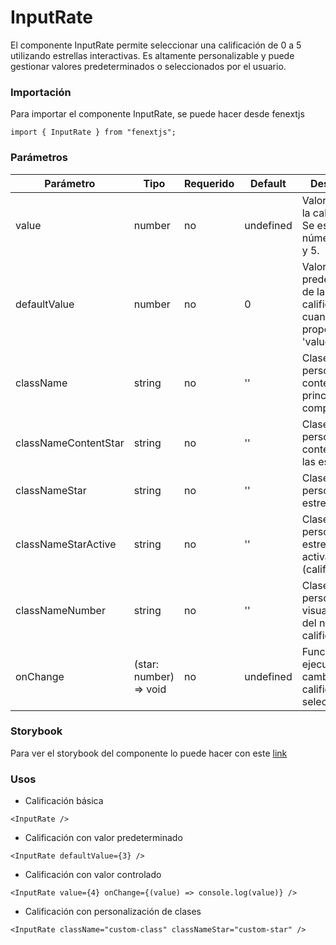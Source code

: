 # InputRate

El componente InputRate permite seleccionar una calificación de 0 a 5 utilizando estrellas interactivas. Es altamente personalizable y puede gestionar valores predeterminados o seleccionados por el usuario.

### Importación

Para importar el componente InputRate, se puede hacer desde fenextjs

```tsx copy
import { InputRate } from "fenextjs";
```

### Parámetros

| Parámetro            | Tipo                    | Requerido | Default   | Descripcion                                                               |
| -------------------- | ----------------------- | --------- | --------- | ------------------------------------------------------------------------- |
| value                | number                  | no        | undefined | Valor actual de la calificación. Se espera un número entre 0 y 5.         |
| defaultValue         | number                  | no        | 0         | Valor predeterminado de la calificación cuando no se proporciona 'value'. |
| className            | string                  | no        | ''        | Clase CSS para personalizar el contenedor principal del componente.       |
| classNameContentStar | string                  | no        | ''        | Clase CSS para personalizar el contenedor de las estrellas.               |
| classNameStar        | string                  | no        | ''        | Clase CSS para personalizar las estrellas.                                |
| classNameStarActive  | string                  | no        | ''        | Clase CSS para personalizar las estrellas activas (calificadas).          |
| classNameNumber      | string                  | no        | ''        | Clase CSS para personalizar la visualización del número de calificación.  |
| onChange             | (star: number) =\> void | no        | undefined | Función que se ejecuta cuando cambia la calificación seleccionada.        |

### Storybook

Para ver el storybook del componente lo puede hacer con este [link](https://fenextjs-component-storybook.vercel.app/?path=/story/input-inputrate--index)

### Usos

- Calificación básica

```tsx copy
<InputRate />
```

- Calificación con valor predeterminado

```tsx copy
<InputRate defaultValue={3} />
```

- Calificación con valor controlado

```tsx copy
<InputRate value={4} onChange={(value) => console.log(value)} />
```

- Calificación con personalización de clases

```tsx copy
<InputRate className="custom-class" classNameStar="custom-star" />
```
